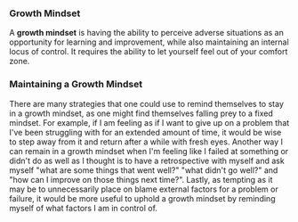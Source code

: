 ### Growth Mindset
A **growth mindset** is having the ability to perceive adverse situations as an opportunity for learning and improvement, while also maintaining an internal locus of control. It requires the ability to let yourself feel out of your comfort zone.

### Maintaining a Growth Mindset
There are many strategies that one could use to remind themselves to stay in a growth mindset, as one might find themselves falling prey to a fixed mindset. For example, if I am feeling as if I want to give up on a problem that I've been struggling with for an extended amount of time, it would be wise to step away from it and return after a while with fresh eyes. Another way I can remain in a growth mindset when I'm feeling like I failed at something or didn't do as well as I thought is to have a retrospective with myself and ask myself "what are some things that went well?" "what didn't go well?" and "how can I improve on those things next time?". Lastly, as tempting as it may be to unnecessarily place on blame external factors for a problem or failure, it would be more useful to uphold a growth mindset by reminding myself of what factors I am in control of. 